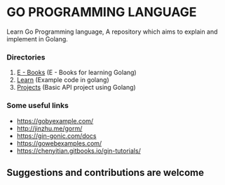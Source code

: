 # GO PROGRAMMING LANGUAGE
Learn Go Programming language, A repository which aims to explain and implement in Golang.

### Directories
1. [E - Books](/E%20-%20Books) (E - Books for learning Golang)
2. [Learn](/Learn) (Example code in golang)
3. [Projects](/Projects) (Basic API project using Golang)

### Some useful links
- https://gobyexample.com/
- http://jinzhu.me/gorm/
- https://gin-gonic.com/docs
- https://gowebexamples.com/
- https://chenyitian.gitbooks.io/gin-tutorials/


## Suggestions and contributions are welcome